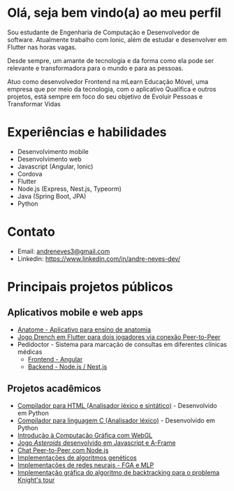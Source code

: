 # Olá, seja bem vindo(a) ao meu perfil

Sou estudante de Engenharia de Computação e Desenvolvedor de software. Atualmente trabalho com Ionic, além de estudar e desenvolver em Flutter nas horas vagas.

Desde sempre, um amante de tecnologia e da forma como ela pode ser relevante e transformadora para o mundo e para as pessoas.

Atuo como desenvolvedor Frontend na mLearn Educação Móvel, uma empresa que por meio da tecnologia, com o aplicativo Qualifica e outros projetos, está sempre em foco do seu objetivo de Evoluir Pessoas e Transformar Vidas


# Experiências e habilidades

- Desenvolvimento mobile
- Desenvolvimento web
- Javascript (Angular, Ionic)
- Cordova
- Flutter
- Node.js (Express, Nest.js, Typeorm)
- Java (Spring Boot, JPA)
- Python



# Contato

- Email: andreneves3@gmail.com
- Linkedin: https://www.linkedin.com/in/andre-neves-dev/

# Principais projetos públicos

## Aplicativos mobile e web apps

- [Anatome - Aplicativo para ensino de anatomia](https://github.com/AndreNeves97/app_flutter)
- [Jogo Drench em Flutter para dois jogadores via conexão Peer-to-Peer](https://github.com/leonamtv/drench-sd)
- Pedidoctor - Sistema para marcação de consultas em diferentes clínicas médicas
  - [Frontend - Angular](https://github.com/AndreNeves97/pedidoctor-angular)
  - [Backend - Node.js / Nest.js](https://github.com/AndreNeves97/pedidoctor-nodejs)


## Projetos acadêmicos

- [Compilador para HTML (Analisador léxico e sintático)](https://github.com/AndreNeves97/html-compiler) - Desenvolvido em Python
- [Compilador para linguagem C (Analisador léxico)](https://github.com/AndreNeves97/c-lexical-compiler) - Desenvolvido em Python
- [Introdução à Computação Gráfica com WebGL](https://github.com/AndreNeves97/computer-graphics)
- [Jogo *Asteroids* desenvolvido em Javascript e A-Frame](https://github.com/leonamtv/cg-aframe)
- [Chat Peer-to-Peer com Node.js](https://github.com/AndreNeves97/node-p2p-chat)
- [Implementações de algoritmos genéticos](https://github.com/AndreNeves97/genetic-algorithm)
- [Implementações de redes neurais - FGA e MLP](https://github.com/AndreNeves97/neural-network)
- [Implementação gráfica do algoritmo de backtracking para o problema Knight's tour](https://github.com/AndreNeves97/knights-tour-algorithm)

<!--
**AndreNeves97/AndreNeves97** is a ✨ _special_ ✨ repository because its `README.md` (this file) appears on your GitHub profile.

Here are some ideas to get you started:

- 🔭 I’m currently working on ...
- 🌱 I’m currently learning ...
- 👯 I’m looking to collaborate on ...
- 🤔 I’m looking for help with ...
- 💬 Ask me about ...
- 📫 How to reach me: ...
- 😄 Pronouns: ...
- ⚡ Fun fact: ...
-->
